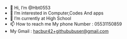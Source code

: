 - 👋 Hi, I’m @Hbt0553
- 👀 I’m interested in Computer,Codes And apps
- 🌱 I’m currently at High School
- 📫 How to reach me My phone Number : 05531150859 
- My Gmail : hacbur42+githububuser@gmail.com
